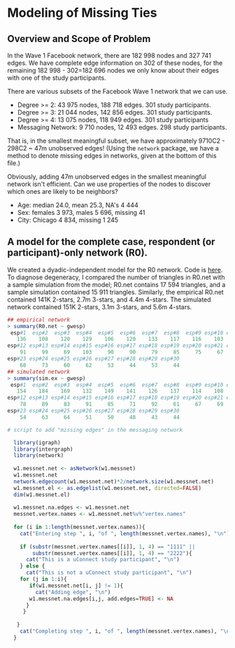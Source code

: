 # Modeling of Missing Ties

## Overview and Scope of Problem
  In the Wave 1 Facebook network, there are 182 998 nodes and 327 741 edges. We have complete edge information on 302 of    these nodes, for the remaining 182 998 - 302=182 696 nodes we only know about their edges with one of the study participants. 
  
There are various subsets of the Facebook Wave 1 network that we can use. 
 * Degree >= 2: 43 975 nodes, 188 718 edges. 301 study participants. 
 * Degree >= 3: 21 044 nodes, 142 856 edges. 301 study participants.
 * Degree >= 4: 13 075 nodes, 118 949 edges. 301 study participants
 * Messaging Network: 9 710 nodes, 12 493 edges. 298 study participants. 

That is, in the smallest meaningful subset, we have approximately 9710C2 - 298C2 ~ 47m unobserved edges! (Using the `network` package, we have a method to denote missing edges in networks, given at the bottom of this file.)

Obviously, adding 47m unobserved edges in the smallest meaningful network isn't efficient. Can we use properties of the nodes to discover which ones are likely to be neighbors?

   * Age: median 24.0, mean 25.3, NA's 4 444
   * Sex: females 3 973, males 5 696, missing 41
   * City: Chicago 4 834, missing 1 245

## A model for the complete case, respondent (or participant)-only network (R0).
   We created a dyadic-independent model for the R0 network. Code is [here](https://github.com/khanna7/UConect_MissingTies/blob/master/explore_nodefactor_on_R0net.R). To diagnose degeneracy, I compared the number of triangles in R0.net with a sample simulation from the model; R0.net contains 17 594 triangles, and a sample simulation contained 15 911 triangles. Similarly, the empirical R0.net contained 141K 2-stars, 2.7m 3-stars, and 4.4m 4-stars. The simulated network contained 151K 2-stars, 3.1m 3-stars, and 5.6m 4-stars. 
   
```r
## empirical network
> summary(R0.net ~ gwesp)
 esp#1  esp#2  esp#3  esp#4  esp#5  esp#6  esp#7  esp#8  esp#9 esp#10 esp#11 
   136    108    120    129    106    120    133    117    116    103    119 
esp#12 esp#13 esp#14 esp#15 esp#16 esp#17 esp#18 esp#19 esp#20 esp#21 esp#22 
    91     99     69    103     90     90     79     85     75     67     63 
esp#23 esp#24 esp#25 esp#26 esp#27 esp#28 esp#29 esp#30 
    68     73     60     62     53     44     53     44 
## simulated network
> summary(sim.ex ~ gwesp)
 esp#1  esp#2  esp#3  esp#4  esp#5  esp#6  esp#7  esp#8  esp#9 esp#10 esp#11 
   154    184    169    132    149    141    126    137    114    108    103 
esp#12 esp#13 esp#14 esp#15 esp#16 esp#17 esp#18 esp#19 esp#20 esp#21 esp#22 
    78     89     83     91     85     71     92     61     67     69     65 
esp#23 esp#24 esp#25 esp#26 esp#27 esp#28 esp#29 esp#30 
    54     63     64     51     50     48     43     44 
```
 
 ```r
 # script to add "missing edges" in the messaging network
 
   library(igraph)
   library(intergraph)
   library(network)
   
   w1.messnet.net <- asNetwork(w1.messnet)
   w1.messnet.net
   network.edgecount(w1.messnet.net)*2/network.size(w1.messnet.net)
   w1.messnet.el <- as.edgelist(w1.messnet.net, directed=FALSE)
   dim(w1.messnet.el)
   
   w1.messnet.na.edges <- w1.messnet.net
   messnet.vertex.names <- w1.messnet.net%v%"vertex.names"
   
   for (i in 1:length(messnet.vertex.names)){
     cat("Entering step ", i, "of ", length(messnet.vertex.names), "\n")
     
     if (substr(messnet.vertex.names[[i]], 1, 4) == "1111" || 
         substr(messnet.vertex.names[[i]], 1, 4) == "2222"){
       cat("This is a uConnect study participant", "\n")
     } else {
       cat("This is not a uConnect study participant", "\n")
     for (j in 1:i){
        if(w1.messnet.net[i, j] != 1){
          cat("Adding edge", "\n")
        w1.messnet.na.edges[i,j, add.edges=TRUE] <- NA   
       }
      }
       
    }
     cat("Completing step ", i, "of ", length(messnet.vertex.names), "\n\n")  
   }
 
 ```
